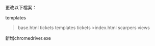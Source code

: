更改以下檔案：

templates
  >base.html
tickets
  templates
    tickets
      >index.html
  >scarpers
  >views

新增chromedriver.exe
